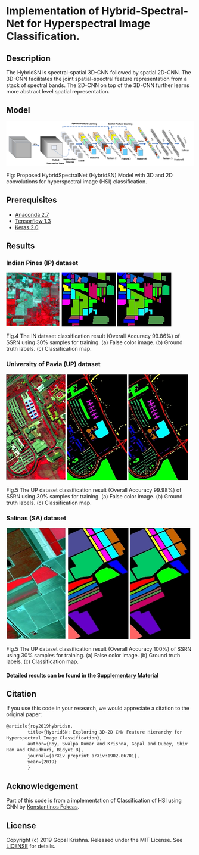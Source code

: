 # Implementation of Hybrid-Spectral-Net for Hyperspectral Image Classification.

## Description

The  HybridSN  is  spectral-spatial  3D-CNN  followed  by spatial 2D-CNN. The 3D-CNN facilitates the joint spatial-spectral feature  representation  from  a  stack  of  spectral  bands.  The  2D-CNN  on  top  of  the  3D-CNN  further  learns  more  abstract  level spatial  representation. 

## Model

<img src="figure/HSI-RN.png"/>

Fig: Proposed HybridSpectralNet (HybridSN) Model with 3D and 2D convolutions for hyperspectral image (HSI) classification.

## Prerequisites

- [Anaconda 2.7](https://www.anaconda.com/download/#linux)
- [Tensorflow 1.3](https://github.com/tensorflow/tensorflow/tree/r1.3)
- [Keras 2.0](https://github.com/fchollet/keras)

## Results

### Indian Pines (IP) dataset

<img src="figure/IP-FC.jpg"/> <img src="figure/IP-GT.jpg"/> <img src="figure/IP-Pr.jpg"/>

Fig.4  The IN dataset classification result (Overall Accuracy 99.86%) of SSRN using 30% samples for training. (a) False color image. (b) Ground truth labels. (c) Classification map. 

### University of Pavia (UP) dataset

<img src="figure/UP-FC.jpg"/> <img src="figure/UP-GT.jpg"/> <img src="figure/UP-Pr.jpg"/>

Fig.5  The UP dataset classification result (Overall Accuracy 99.98%) of SSRN using 30% samples for training. (a) False color image. (b) Ground truth labels. (c) Classification map.

### Salinas (SA) dataset

<img src="figure/SA-FC.jpg"/> <img src="figure/SA-GT.jpg"/> <img src="figure/SA-Pr.jpg"/>

Fig.5  The UP dataset classification result (Overall Accuracy 100%) of SSRN using 30% samples for training. (a) False color image. (b) Ground truth labels. (c) Classification map.

#### Detailed results can be found in the [Supplementary Material](supplementary-material.pdf)

## Citation

If you use this code in your research, we would appreciate a citation to the original paper:

	@article{roy2019hybridsn,
            title={HybridSN: Exploring 3D-2D CNN Feature Hierarchy for Hyperspectral Image Classification},
            author={Roy, Swalpa Kumar and Krishna, Gopal and Dubey, Shiv Ram and Chaudhuri, Bidyut B},
            journal={arXiv preprint arXiv:1902.06701},
            year={2019}
            }


## Acknowledgement

Part of this code is from a implementation of Classification of HSI using CNN by [Konstantinos Fokeas](https://github.com/KonstantinosF/Classification-of-Hyperspectral-Image).

## License

Copyright (c) 2019 Gopal Krishna. Released under the MIT License. See [LICENSE](LICENSE) for details.
